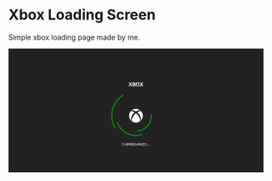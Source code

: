 # Xbox Loading Screen

Simple xbox loading page made by me.

![](https://raw.githubusercontent.com/rwdevv/xbox-page/main/screenshot.png)
